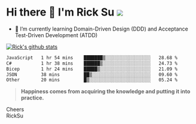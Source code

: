 # Hi there 👋 I'm Rick Su ![](https://komarev.com/ghpvc/?username=ricksu978)
<!--
**ricksu978/ricksu978** is a ✨ _special_ ✨ repository because its `README.md` (this file) appears on your GitHub profile.

Here are some ideas to get you started:

- 🔭 I’m currently working on ...
-->
- 🌱 I’m currently learning Domain-Driven Design (DDD) and Acceptance Test-Driven Development (ATDD)
<!--
- 👯 I’m looking to collaborate on ...
- 🤔 I’m looking for help with ...
- 💬 Ask me about ...
- 📫 How to reach me: ...
- 😄 Pronouns: ...
- ⚡ Fun fact: ...
-->
[![Rick's github stats](https://github-readme-stats.vercel.app/api?username=ricksu978&theme=dark)](https://github.com/ricksu978/ricksu978)

<!--START_SECTION:waka-->

```txt
JavaScript   1 hr 54 mins    ███████▒░░░░░░░░░░░░░░░░░   28.68 %
C#           1 hr 38 mins    ██████▒░░░░░░░░░░░░░░░░░░   24.73 %
Bicep        1 hr 24 mins    █████▒░░░░░░░░░░░░░░░░░░░   21.09 %
JSON         38 mins         ██▒░░░░░░░░░░░░░░░░░░░░░░   09.60 %
Other        20 mins         █▒░░░░░░░░░░░░░░░░░░░░░░░   05.24 %
```

<!--END_SECTION:waka-->

> **Happiness comes from acquiring the knowledge and putting it into practice.**

Cheers  
RickSu 
